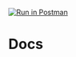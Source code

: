 [![Run in Postman](https://run.pstmn.io/button.svg)](https://app.getpostman.com/run-collection/05113cb3992700e6cb0a?action=collection%2Fimport)

# Docs